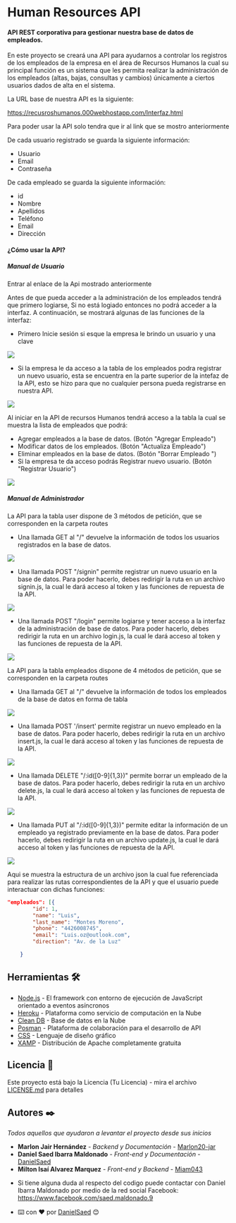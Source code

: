 
# Human Resources API

#### API REST corporativa para gestionar nuestra base de datos de empleados.

En este proyecto se creará una API para ayudarnos a controlar los registros de los empleados de la empresa en el área de Recursos Humanos la cual su principal función es un sistema que les permita realizar la administración de los empleados (altas, bajas, consultas y cambios) únicamente a ciertos usuarios dados de alta en el sistema. 

La URL base de nuestra API es la siguiente: 

https://recusroshumanos.000webhostapp.com/Interfaz.html

Para poder usar la API solo tendra que ir al link que se mostro anteriormente

De cada usuario registrado se guarda la siguiente información:
-	Usuario
-	Email
-	Contraseña

De cada empleado se guarda la siguiente información:
-	id
-	Nombre
-	Apellidos
-	Teléfono
-	Email
-	Dirección


#### ¿Cómo usar la API?

##### Manual de Usuario

Entrar al enlace de la Api mostrado anteriormente

Antes de que pueda acceder a la administración de los empleados tendrá que primero logiarse, Si no está logiado entonces no podrá acceder a la interfaz. A continuación, se mostrará algunas de las funciones de la interfaz:

- Primero Inicie sesión si esque la empresa le brindo un usuario y una clave

<img src="Muestra1.png">

- Si la empresa le da acceso a la tabla de los empleados podra registrar un nuevo usuario, esta se encuentra en la parte superior de la intefaz de la API, esto se hizo para que no cualquier persona pueda registrarse en nuestra API.

<img src="Muestra2.png">

Al iniciar en la API de recursos Humanos tendrá acceso a la tabla la cual se muestra la lista de empleados que podrá:
- Agregar empleados a la base de datos. (Botón "Agregar Empleado")
- Modificar datos de los empleados. (Botón "Actualiza Empleado")
- Eliminar empleados en la base de datos. (Botón "Borrar Empleado ")
- Si la empresa te da acceso podrás Registrar nuevo usuario. (Botón "Registrar Usuario")

<img src="Muestra3.png">

##### Manual de Administrador

La API para la tabla user dispone de 3 métodos de petición, que se corresponden en la carpeta routes

- Una llamada GET al "/" devuelve la información de todos los usuarios registrados en la base de datos.

<img src="Muestra4.png">

- Una llamada POST "/signin" permite registrar un nuevo usuario en la base de datos. Para poder hacerlo, debes redirigir la ruta en un archivo signin.js, la cual le dará acceso al token y las funciones de repuesta de la API.

<img src="Muestra5.png">

- Una llamada POST "/login" permite logiarse y tener acceso a la interfaz de la administración de base de datos. Para poder hacerlo, debes redirigir la ruta en un archivo login.js, la cual le dará acceso al token y las funciones de repuesta de la API.

<img src="Muestra6.png">

La API para la tabla empleados dispone de 4 métodos de petición, que se corresponden en la carpeta routes

- Una llamada GET al "/" devuelve la información de todos los empleados de la base de datos en forma de tabla

<img src="Muestra7.png">

- Una llamada POST '/insert' permite registrar un nuevo empleado en la base de datos. Para poder hacerlo, debes redirigir la ruta en un archivo insert.js, la cual le dará acceso al token y las funciones de repuesta de la API.

<img src="Muestra8.png">

- Una llamada DELETE "/:id([0-9]{1,3})" permite borrar un empleado de la base de datos. Para poder hacerlo, debes redirigir la ruta en un archivo delete.js, la cual le dará acceso al token y las funciones de repuesta de la API.

<img src="Muestra9.png">

- Una llamada PUT al "/:id([0-9]{1,3})" permite editar la información de un empleado ya registrado previamente en la base de datos. Para poder hacerlo, debes redirigir la ruta en un archivo update.js, la cual le dará acceso al token y las funciones de repuesta de la API.

<img src="Muestra10.png">

Aqui se muestra la estructura de un archivo json la cual fue referenciada para realizar las rutas correspondientes de la API y que el usuario puede interactuar con dichas funciones: 
```json
"empleados": [{ 
        "id": 1,
        "name": "Luis",
        "last_name": "Montes Moreno",
        "phone": "4426008745",
        "email": "Luis.oz@outlook.com",
        "direction": "Av. de la Luz"

    }
```

## Herramientas 🛠️

* [Node.js](https://nodejs.org/es/) - El framework con entorno de ejecución de JavaScript orientado a eventos  asíncronos
* [Heroku](https://www.heroku.com/) - Plataforma como servicio de computación en la Nube 
* [Clean DB](https://dblp.org/db/conf/cleandb/index.html) - Base de datos en la Nube
* [Posman](https://www.postman.com/) - Plataforma de colaboración para el desarrollo de API
* [CSS](https://developer.mozilla.org/es/docs/Web/CSS) - Lenguaje de diseño gráfico 
* [XAMP](https://www.apachefriends.org/es/index.html) - Distribución de Apache completamente gratuita

## Licencia 📄

Este proyecto está bajo la Licencia (Tu Licencia) - mira el archivo [LICENSE.md](LICENSE.md) para detalles


## Autores ✒️

_Todos aquellos que ayudaron a levantar el proyecto desde sus inicios_

* **Marlon Jair Hernández** - *Backend y Documentación* - [Marlon20-jar](https://github.com/Marlon20-jar)
* **Daniel Saed Ibarra Maldonado** - *Front-end y Documentación* - [DanielSaed](https://github.com/DanielSaed)
* **Milton Isaí Alvarez Marquez** - *Front-end y Backend* - [Miam043](https://github.com/Miam043)


- Si tiene alguna duda al respecto del codigo puede contactar con Daniel Ibarra Maldonado por medio de la red social Facebook: https://www.facebook.com/saed.maldonado.9 

- ⌨️ con ❤️ por [DanielSaed](https://github.com/DanielSaed) 😊

